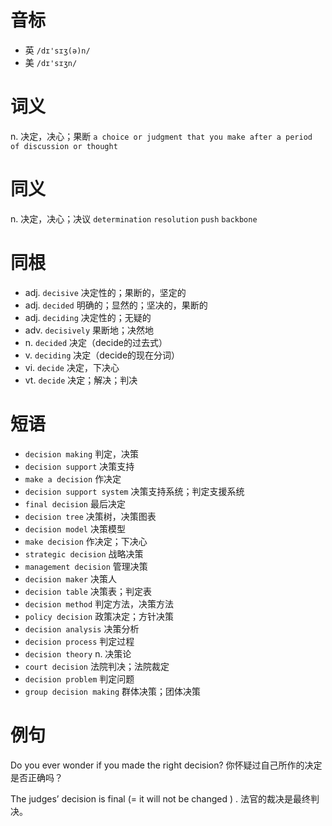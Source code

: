 # 音标

- 英 `/dɪ'sɪʒ(ə)n/`
- 美 `/dɪ'sɪʒn/`

# 词义

n. 决定，决心；果断
`a choice or judgment that you make after a period of discussion or thought`

# 同义

n. 决定，决心；决议
`determination` `resolution` `push` `backbone`

# 同根

- adj. `decisive` 决定性的；果断的，坚定的
- adj. `decided` 明确的；显然的；坚决的，果断的
- adj. `deciding` 决定性的；无疑的
- adv. `decisively` 果断地；决然地
- n. `decided` 决定（decide的过去式）
- v. `deciding` 决定（decide的现在分词）
- vi. `decide` 决定，下决心
- vt. `decide` 决定；解决；判决

# 短语

- `decision making` 判定，决策
- `decision support` 决策支持
- `make a decision` 作决定
- `decision support system` 决策支持系统；判定支援系统
- `final decision` 最后决定
- `decision tree` 决策树，决策图表
- `decision model` 决策模型
- `make decision` 作决定；下决心
- `strategic decision` 战略决策
- `management decision` 管理决策
- `decision maker` 决策人
- `decision table` 决策表；判定表
- `decision method` 判定方法，决策方法
- `policy decision` 政策决定；方针决策
- `decision analysis` 决策分析
- `decision process` 判定过程
- `decision theory` n. 决策论
- `court decision` 法院判决；法院裁定
- `decision problem` 判定问题
- `group decision making` 群体决策；团体决策

# 例句

Do you ever wonder if you made the right decision?
你怀疑过自己所作的决定是否正确吗？

The judges’ decision is final (= it will not be changed ) .
法官的裁决是最终判决。



